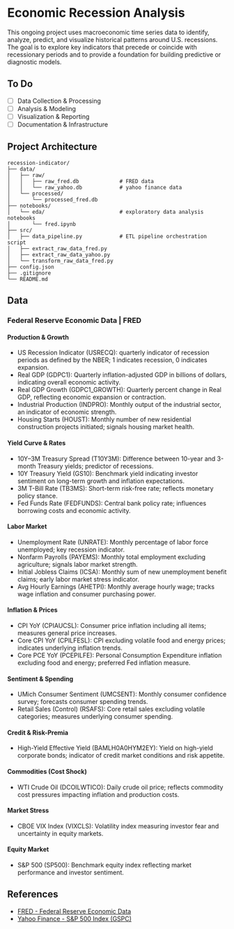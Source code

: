 # Economic Recession Analysis

This ongoing project uses macroeconomic time series data to identify, analyze, predict, and visualize historical patterns around U.S. recessions. The goal is to explore key indicators that precede or coincide with recessionary periods and to provide a foundation for building predictive or diagnostic models.

## To Do

- [ ] Data Collection & Processing
- [ ] Analysis & Modeling
- [ ] Visualization & Reporting
- [ ] Documentation & Infrastructure

## Project Architecture

```
recession-indicator/
├── data/          	        	
│   ├── raw/                    	
│   │   ├── raw_fred.db         	# FRED data
│   │   └── raw_yahoo.db        	# yahoo finance data
│   └── processed/              	
│       └── processed_fred.db
├── notebooks/
│   └── eda/                    	# exploratory data analysis notebooks
│       └── fred.ipynb
├── src/                        	
│   ├── data_pipeline.py        	# ETL pipeline orchestration script
│   ├── extract_raw_data_fred.py
│   ├── extract_raw_data_yahoo.py
│   └── transform_raw_data_fred.py
├── config.json                 	
├── .gitignore
└── README.md
```

## Data

### Federal Reserve Economic Data | FRED

#### Production & Growth
- US Recession Indicator (USRECQ): quarterly indicator of recession periods as defined by the NBER; 1 indicates recession, 0 indicates expansion.
- Real GDP (GDPC1): Quarterly inflation-adjusted GDP in billions of dollars, indicating overall economic activity.
- Real GDP Growth (GDPC1_GROWTH): Quarterly percent change in Real GDP, reflecting economic expansion or contraction.
- Industrial Production (INDPRO): Monthly output of the industrial sector, an indicator of economic strength.
- Housing Starts (HOUST): Monthly number of new residential construction projects initiated; signals housing market health.

#### Yield Curve & Rates
- 10Y–3M Treasury Spread (T10Y3M): Difference between 10-year and 3-month Treasury yields; predictor of recessions.
- 10Y Treasury Yield (GS10): Benchmark yield indicating investor sentiment on long-term growth and inflation expectations.
- 3M T-Bill Rate (TB3MS): Short-term risk-free rate; reflects monetary policy stance.
- Fed Funds Rate (FEDFUNDS): Central bank policy rate; influences borrowing costs and economic activity.

#### Labor Market
- Unemployment Rate (UNRATE): Monthly percentage of labor force unemployed; key recession indicator.
- Nonfarm Payrolls (PAYEMS): Monthly total employment excluding agriculture; signals labor market strength.
- Initial Jobless Claims (ICSA): Monthly sum of new unemployment benefit claims; early labor market stress indicator.
- Avg Hourly Earnings (AHETPI): Monthly average hourly wage; tracks wage inflation and consumer purchasing power.

#### Inflation & Prices
- CPI YoY (CPIAUCSL): Consumer price inflation including all items; measures general price increases.
- Core CPI YoY (CPILFESL): CPI excluding volatile food and energy prices; indicates underlying inflation trends.
- Core PCE YoY (PCEPILFE): Personal Consumption Expenditure inflation excluding food and energy; preferred Fed inflation measure.

#### Sentiment & Spending
- UMich Consumer Sentiment (UMCSENT): Monthly consumer confidence survey; forecasts consumer spending trends.
- Retail Sales (Control) (RSAFS): Core retail sales excluding volatile categories; measures underlying consumer spending.

#### Credit & Risk-Premia
- High-Yield Effective Yield (BAMLH0A0HYM2EY): Yield on high-yield corporate bonds; indicator of credit market conditions and risk appetite.

#### Commodities (Cost Shock)
- WTI Crude Oil (DCOILWTICO): Daily crude oil price; reflects commodity cost pressures impacting inflation and production costs.

#### Market Stress
- CBOE VIX Index (VIXCLS): Volatility index measuring investor fear and uncertainty in equity markets.

#### Equity Market
- S&P 500 (SP500): Benchmark equity index reflecting market performance and investor sentiment.

## References

- [FRED - Federal Reserve Economic Data](https://fred.stlouisfed.org/)
- [Yahoo Finance - S&P 500 Index (GSPC)](https://finance.yahoo.com/quote/%5EGSPC)


